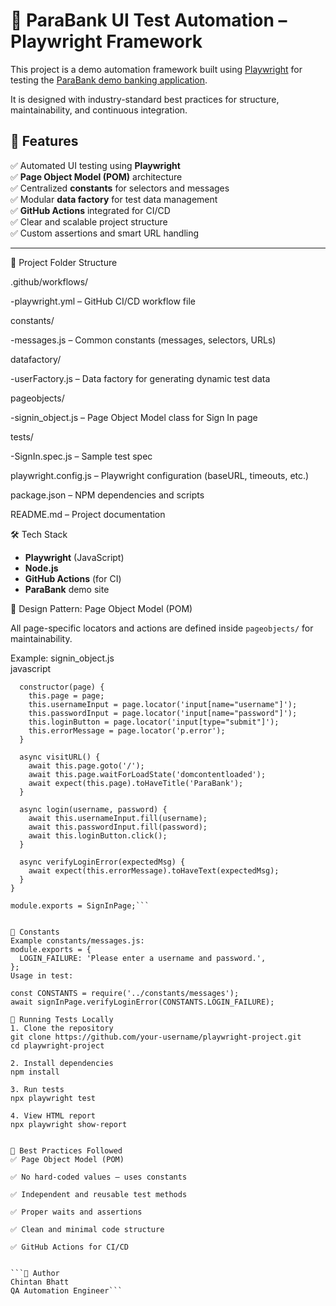 


# 🔐 ParaBank UI Test Automation – Playwright Framework

This project is a demo automation framework built using [Playwright](https://playwright.dev/) for testing the [ParaBank demo banking application](https://parabank.parasoft.com/parabank/login.htm).

It is designed with industry-standard best practices for structure, maintainability, and continuous integration.

## 🚀 Features

✅ Automated UI testing using **Playwright**  
✅ **Page Object Model (POM)** architecture  
✅ Centralized **constants** for selectors and messages  
✅ Modular **data factory** for test data management  
✅ **GitHub Actions** integrated for CI/CD  
✅ Clear and scalable project structure  
✅ Custom assertions and smart URL handling

---
📁 Project  Folder Structure

.github/workflows/

-playwright.yml – GitHub CI/CD workflow file

constants/

-messages.js – Common constants (messages, selectors, URLs)

datafactory/

-userFactory.js – Data factory for generating dynamic test data

pageobjects/

-signin_object.js – Page Object Model class for Sign In page

tests/

-SignIn.spec.js – Sample test spec

playwright.config.js – Playwright configuration (baseURL, timeouts, etc.)

package.json – NPM dependencies and scripts

README.md – Project documentation

🛠 Tech Stack

- **Playwright** (JavaScript)
- **Node.js**
- **GitHub Actions** (for CI)
- **ParaBank** demo site


🧱 Design Pattern: Page Object Model (POM)

All page-specific locators and actions are defined inside `pageobjects/` for maintainability.

Example: signin_object.js  
javascript
```class SignInPage {
  constructor(page) {
    this.page = page;
    this.usernameInput = page.locator('input[name="username"]');
    this.passwordInput = page.locator('input[name="password"]');
    this.loginButton = page.locator('input[type="submit"]');
    this.errorMessage = page.locator('p.error');
  }

  async visitURL() {
    await this.page.goto('/');
    await this.page.waitForLoadState('domcontentloaded');
    await expect(this.page).toHaveTitle('ParaBank');
  }

  async login(username, password) {
    await this.usernameInput.fill(username);
    await this.passwordInput.fill(password);
    await this.loginButton.click();
  }

  async verifyLoginError(expectedMsg) {
    await expect(this.errorMessage).toHaveText(expectedMsg);
  }
}

module.exports = SignInPage;```


🔄 Constants
Example constants/messages.js:
module.exports = {
  LOGIN_FAILURE: 'Please enter a username and password.',
};
Usage in test:

const CONSTANTS = require('../constants/messages');
await signInPage.verifyLoginError(CONSTANTS.LOGIN_FAILURE);

🧪 Running Tests Locally
1. Clone the repository
git clone https://github.com/your-username/playwright-project.git
cd playwright-project

2. Install dependencies
npm install

3. Run tests
npx playwright test

4. View HTML report
npx playwright show-report


📌 Best Practices Followed
✅ Page Object Model (POM)

✅ No hard-coded values — uses constants

✅ Independent and reusable test methods

✅ Proper waits and assertions

✅ Clean and minimal code structure

✅ GitHub Actions for CI/CD


```👤 Author
Chintan Bhatt
QA Automation Engineer```

